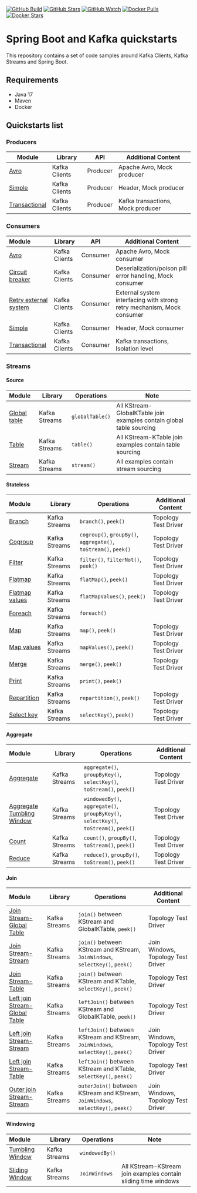 [![GitHub Build](https://img.shields.io/github/actions/workflow/status/loicgreffier/spring-boot-kafka-quickstarts/continuous_integration.yml?branch=main&logo=github&style=for-the-badge)](https://github.com/loicgreffier/spring-boot-kafka-quickstarts/actions/workflows/continuous_integration.yml)
[![GitHub Stars](https://img.shields.io/github/stars/loicgreffier/spring-boot-kafka-quickstarts?logo=github&style=for-the-badge)](https://github.com/loicgreffier/spring-boot-kafka-quickstarts)
[![GitHub Watch](https://img.shields.io/github/watchers/loicgreffier/spring-boot-kafka-quickstarts?logo=github&style=for-the-badge)](https://github.com/loicgreffier/spring-boot-kafka-quickstarts)
[![Docker Pulls](https://img.shields.io/docker/pulls/loicgreffier/spring-boot-kafka-quickstarts?label=Pulls&logo=docker&style=for-the-badge)](https://hub.docker.com/r/loicgreffier/spring-boot-kafka-quickstarts/tags)
[![Docker Stars](https://img.shields.io/docker/stars/loicgreffier/spring-boot-kafka-quickstarts?label=Stars&logo=docker&style=for-the-badge)](https://hub.docker.com/r/loicgreffier/spring-boot-kafka-quickstarts)

# Spring Boot and Kafka quickstarts

This repository contains a set of code samples around Kafka Clients, Kafka Streams and Spring Boot. 

## Requirements

- Java 17
- Maven
- Docker 

## Quickstarts list

### Producers

| Module                                                                    | Library       | API      | Additional Content                |
|---------------------------------------------------------------------------|---------------|----------|-----------------------------------|
| [Avro](/kafka-producer-quickstarts/kafka-producer-avro)                   | Kafka Clients | Producer | Apache Avro, Mock producer        |
| [Simple](/kafka-producer-quickstarts/kafka-producer-simple)               | Kafka Clients | Producer | Header, Mock producer             |
| [Transactional](/kafka-producer-quickstarts/kafka-producer-transactional) | Kafka Clients | Producer | Kafka transactions, Mock producer |

### Consumers

| Module                                                                                    | Library       | API      | Additional Content                                                     |
|:------------------------------------------------------------------------------------------|---------------|----------|------------------------------------------------------------------------|
| [Avro](/kafka-consumer-quickstarts/kafka-consumer-avro)                                   | Kafka Clients | Consumer | Apache Avro, Mock consumer                                             |
| [Circuit breaker](/kafka-consumer-quickstarts/kafka-consumer-circuit-breaker)             | Kafka Clients | Consumer | Deserialization/poison pill error handling, Mock consumer              |
| [Retry external system](/kafka-consumer-quickstarts/kafka-consumer-retry-external-system) | Kafka Clients | Consumer | External system interfacing with strong retry mechanism, Mock consumer |
| [Simple](/kafka-consumer-quickstarts/kafka-consumer-simple)                               | Kafka Clients | Consumer | Header, Mock consumer                                                  |
| [Transactional](/kafka-consumer-quickstarts/kafka-consumer-transactional)                 | Kafka Clients | Consumer | Kafka transactions, Isolation level                                    |

### Streams

#### Source

| Module                                                                            | Library       | Operations      | Note                                                                 |
|:----------------------------------------------------------------------------------|---------------|-----------------|----------------------------------------------------------------------|
| [Global table](/kafka-streams-quickstarts/kafka-streams-join-stream-global-table) | Kafka Streams | `globalTable()` | All KStream-GlobalKTable join examples contain global table sourcing |
| [Table](/kafka-streams-quickstarts/kafka-streams-join-stream-table)               | Kafka Streams | `table()`       | All KStream-KTable join examples contain table sourcing              |
| [Stream](/kafka-streams-quickstarts/kafka-streams-map)                            | Kafka Streams | `stream()`      | All examples contain stream sourcing                                 |

#### Stateless

| Module                                                                    | Library       | Operations                                                      | Additional Content   |
|:--------------------------------------------------------------------------|---------------|-----------------------------------------------------------------|----------------------|
| [Branch](/kafka-streams-quickstarts/kafka-streams-branch)                 | Kafka Streams | `branch()`, `peek()`                                            | Topology Test Driver |
| [Cogroup](/kafka-streams-quickstarts/kafka-streams-cogroup)               | Kafka Streams | `cogroup()`, `groupBy()`, `aggregate()`, `toStream()`, `peek()` | Topology Test Driver |
| [Filter](/kafka-streams-quickstarts/kafka-streams-filter)                 | Kafka Streams | `filter()`, `filterNot()`, `peek()`                             | Topology Test Driver |
| [Flatmap](/kafka-streams-quickstarts/kafka-streams-flatmap)               | Kafka Streams | `flatMap()`, `peek()`                                           | Topology Test Driver |
| [Flatmap values](/kafka-streams-quickstarts/kafka-streams-flatmap-values) | Kafka Streams | `flatMapValues()`, `peek()`                                     | Topology Test Driver |
| [Foreach](/kafka-streams-quickstarts/kafka-streams-foreach)               | Kafka Streams | `foreach()`                                                     |                      |
| [Map](/kafka-streams-quickstarts/kafka-streams-map)                       | Kafka Streams | `map()`, `peek()`                                               | Topology Test Driver |
| [Map values](/kafka-streams-quickstarts/kafka-streams-map-values)         | Kafka Streams | `mapValues()`, `peek()`                                         | Topology Test Driver |
| [Merge](/kafka-streams-quickstarts/kafka-streams-merge)                   | Kafka Streams | `merge()`, `peek()`                                             | Topology Test Driver |
| [Print](/kafka-streams-quickstarts/kafka-streams-print)                   | Kafka Streams | `print()`, `peek()`                                             |                      |
| [Repartition](/kafka-streams-quickstarts/kafka-streams-repartition)       | Kafka Streams | `repartition()`, `peek()`                                       | Topology Test Driver |
| [Select key](/kafka-streams-quickstarts/kafka-streams-select-key)         | Kafka Streams | `selectKey()`, `peek()`                                         | Topology Test Driver |

#### Aggregate

| Module                                                                                          | Library       | Operations                                                                           | Additional Content   |
|:------------------------------------------------------------------------------------------------|---------------|--------------------------------------------------------------------------------------|----------------------|
| [Aggregate](/kafka-streams-quickstarts/kafka-streams-aggregate)                                 | Kafka Streams | `aggregate()`, `groupByKey()`, `selectKey()`, `toStream()`, `peek()`                 | Topology Test Driver |
| [Aggregate Tumbling Window](/kafka-streams-quickstarts/kafka-streams-aggregate-tumbling-window) | Kafka Streams | `windowedBy()`, `aggregate()`, `groupByKey()`, `selectKey()`, `toStream()`, `peek()` | Topology Test Driver |
| [Count](/kafka-streams-quickstarts/kafka-streams-count)                                         | Kafka Streams | `count()`, `groupBy()`, `toStream()`, `peek()`                                       | Topology Test Driver |
| [Reduce](/kafka-streams-quickstarts/kafka-streams-reduce)                                       | Kafka Streams | `reduce()`, `groupBy()`, `toStream()`, `peek()`                                      | Topology Test Driver |

#### Join

| Module                                                                                                  | Library       | Operations                                                                        | Additional Content                 |
|:--------------------------------------------------------------------------------------------------------|---------------|-----------------------------------------------------------------------------------|------------------------------------|
| [Join Stream-Global Table](/kafka-streams-quickstarts/kafka-streams-join-stream-global-table)           | Kafka Streams | `join()` between KStream and GlobalKTable, `peek()`                               | Topology Test Driver               |
| [Join Stream-Stream](/kafka-streams-quickstarts/kafka-streams-join-stream-stream)                       | Kafka Streams | `join()` between KStream and KStream, `JoinWindows`, `selectKey()`, `peek()`      | Join Windows, Topology Test Driver |
| [Join Stream-Table](/kafka-streams-quickstarts/kafka-streams-join-stream-table)                         | Kafka Streams | `join()` between KStream and KTable, `selectKey()`, `peek()`                      | Topology Test Driver               |
| [Left join Stream-Global Table](/kafka-streams-quickstarts/kafka-streams-left-join-stream-global-table) | Kafka Streams | `leftJoin()` between KStream and GlobalKTable, `peek()`                           | Topology Test Driver               |
| [Left join Stream-Stream](/kafka-streams-quickstarts/kafka-streams-left-join-stream-stream)             | Kafka Streams | `leftJoin()` between KStream and KStream, `JoinWindows`, `selectKey()`, `peek()`  | Join Windows, Topology Test Driver |
| [Left join Stream-Table](/kafka-streams-quickstarts/kafka-streams-left-join-stream-table)               | Kafka Streams | `leftJoin()` between KStream and KTable, `selectKey()`, `peek()`                  | Topology Test Driver               |
| [Outer join Stream-Stream](/kafka-streams-quickstarts/kafka-streams-outer-join-stream-stream)           | Kafka Streams | `outerJoin()` between KStream and KStream, `JoinWindows`, `selectKey()`, `peek()` | Join Windows, Topology Test Driver |

#### Windowing

| Module                                                                                | Library       | Operations     | Note                                                           |
|:--------------------------------------------------------------------------------------|---------------|----------------|----------------------------------------------------------------|
| [Tumbling Window](/kafka-streams-quickstarts/kafka-streams-aggregate-tumbling-window) | Kafka Streams | `windowedBy()` |                                                                |
| [Sliding Window](/kafka-streams-quickstarts/kafka-streams-join-stream-stream)         | Kafka Streams | `JoinWindows`  | All KStream-KStream join examples contain sliding time windows |
